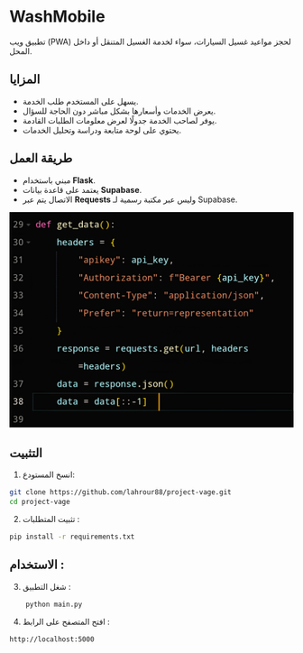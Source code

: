 # WashMobile

تطبيق ويب (PWA) لحجز مواعيد غسيل السيارات، سواء لخدمة الغسيل المتنقل أو داخل المحل.  

## المزايا
- يسهل على المستخدم طلب الخدمة.  
- يعرض الخدمات وأسعارها بشكل مباشر دون الحاجة للسؤال.  
- يوفر لصاحب الخدمة جدولًا لعرض معلومات الطلبات القادمة.  
- يحتوي على لوحة متابعة ودراسة وتحليل الخدمات.  

## طريقة العمل
- مبني باستخدام **Flask**.  
- يعتمد على قاعدة بيانات **Supabase**.  
- الاتصال يتم عبر **Requests** وليس عبر مكتبة رسمية لـ Supabase.  

![واجهة التطبيق](static/images/code.jpg)  

## التثبيت
1. انسخ المستودع:  
```bash
git clone https://github.com/lahrour88/project-vage.git
cd project-vage
```
2. تثبيت المتطلبات :
```bash
pip install -r requirements.txt
```
## الاستخدام :
3. شغل التطبيق :
```bash
    python main.py
```
4. افتح المتصفح على الرابط :
```bash
http://localhost:5000
```

